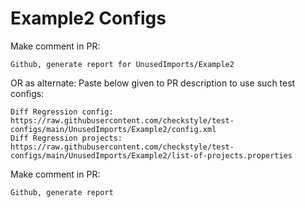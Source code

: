 # Example2 Configs
Make comment in PR:
```
Github, generate report for UnusedImports/Example2
```
OR as alternate:
Paste below given to PR description to use such test configs:
```
Diff Regression config: https://raw.githubusercontent.com/checkstyle/test-configs/main/UnusedImports/Example2/config.xml
Diff Regression projects: https://raw.githubusercontent.com/checkstyle/test-configs/main/UnusedImports/Example2/list-of-projects.properties
```
Make comment in PR:
```
Github, generate report
```
